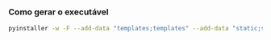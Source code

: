 ### Como gerar o executável

```bash
pyinstaller -w -F --add-data "templates;templates" --add-data "static;static" main.py
```